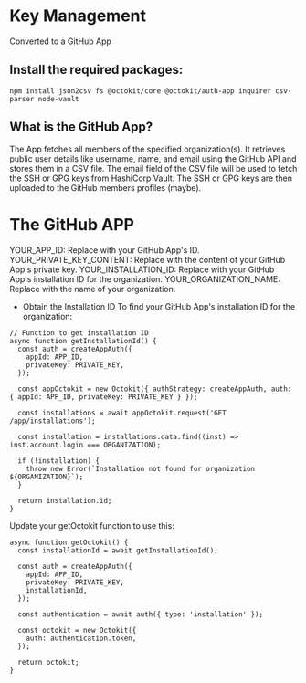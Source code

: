 # Key Management
Converted to a GitHub App

## Install the required packages:
`npm install json2csv fs @octokit/core @octokit/auth-app inquirer csv-parser node-vault`

## What is the GitHub App?
The App fetches all members of the specified organization(s).
It retrieves public user details like username, name, and email using the GitHub API and stores them in a CSV file.
The email field of the CSV file will be used to fetch the SSH or GPG keys from HashiCorp Vault.
The SSH or GPG keys are then uploaded to the GitHub members profiles (maybe).

# The GitHub APP
YOUR_APP_ID: Replace with your GitHub App's ID.
YOUR_PRIVATE_KEY_CONTENT: Replace with the content of your GitHub App's private key.
YOUR_INSTALLATION_ID: Replace with your GitHub App's installation ID for the organization.
YOUR_ORGANIZATION_NAME: Replace with the name of your organization.

- Obtain the Installation ID
To find your GitHub App's installation ID for the organization:

```
// Function to get installation ID
async function getInstallationId() {
  const auth = createAppAuth({
    appId: APP_ID,
    privateKey: PRIVATE_KEY,
  });

  const appOctokit = new Octokit({ authStrategy: createAppAuth, auth: { appId: APP_ID, privateKey: PRIVATE_KEY } });

  const installations = await appOctokit.request('GET /app/installations');

  const installation = installations.data.find((inst) => inst.account.login === ORGANIZATION);

  if (!installation) {
    throw new Error(`Installation not found for organization ${ORGANIZATION}`);
  }

  return installation.id;
}
```

Update your getOctokit function to use this:

```
async function getOctokit() {
  const installationId = await getInstallationId();

  const auth = createAppAuth({
    appId: APP_ID,
    privateKey: PRIVATE_KEY,
    installationId,
  });

  const authentication = await auth({ type: 'installation' });

  const octokit = new Octokit({
    auth: authentication.token,
  });

  return octokit;
}
```
